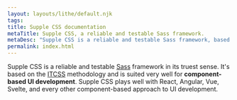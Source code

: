 ```yaml
---
layout: layouts/lithe/default.njk
tags:
title: Supple CSS documentation
metaTitle: Supple CSS, a reliable and testable Sass framework.
metaDesc: "Supple CSS is a reliable and testable Sass framework, based on the ITCSS methodology and suited very well for component-based UI development."
permalink: index.html
---
```


Supple CSS is a reliable and testable [Sass](https://sass-lang.com/) framework in its truest sense. It's based on the [ITCSS](https://www.creativebloq.com/web-design/manage-large-css-projects-itcss-101517528) methodology and is suited very well for **component-based UI development**. Supple CSS plays well with React, Angular, Vue, Svelte, and every other component-based approach to UI development.
